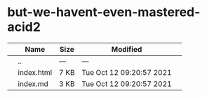 but-we-havent-even-mastered-acid2
=================================

<table><thead><tr class="header"><th></th><th>Name</th><th>Size</th><th>Modified</th><th></th></tr></thead><tbody><tr class="odd"><td></td><td><span class="goup">..</span></td><td>—</td><td>—</td><td></td></tr><tr class="even"><td></td><td><span class="name">index.html</span></td><td>7 KB</td><td>Tue Oct 12 09:20:57 2021</td><td></td></tr><tr class="odd"><td></td><td><span class="name">index.md</span></td><td>3 KB</td><td>Tue Oct 12 09:20:57 2021</td><td></td></tr></tbody></table>
